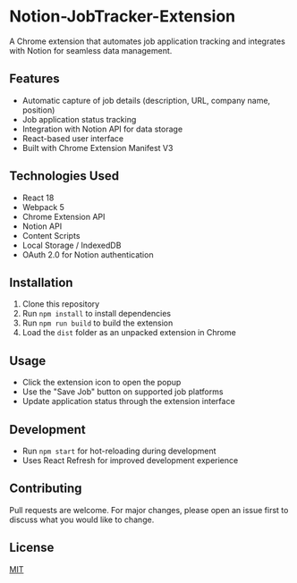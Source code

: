 # Notion-JobTracker-Extension

A Chrome extension that automates job application tracking and integrates with Notion for seamless data management.

## Features

- Automatic capture of job details (description, URL, company name, position)
- Job application status tracking
- Integration with Notion API for data storage
- React-based user interface
- Built with Chrome Extension Manifest V3

## Technologies Used

- React 18
- Webpack 5
- Chrome Extension API
- Notion API
- Content Scripts
- Local Storage / IndexedDB
- OAuth 2.0 for Notion authentication

## Installation

1. Clone this repository
2. Run `npm install` to install dependencies
3. Run `npm run build` to build the extension
4. Load the `dist` folder as an unpacked extension in Chrome

## Usage

- Click the extension icon to open the popup
- Use the "Save Job" button on supported job platforms
- Update application status through the extension interface

## Development

- Run `npm start` for hot-reloading during development
- Uses React Refresh for improved development experience

## Contributing

Pull requests are welcome. For major changes, please open an issue first to discuss what you would like to change.

## License

[MIT](https://choosealicense.com/licenses/mit/)